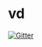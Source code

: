 # vd

[![Gitter](https://badges.gitter.im/jrocketfingers/vd.svg)](https://gitter.im/jrocketfingers/vd?utm_source=badge&utm_medium=badge&utm_campaign=pr-badge&utm_content=badge)